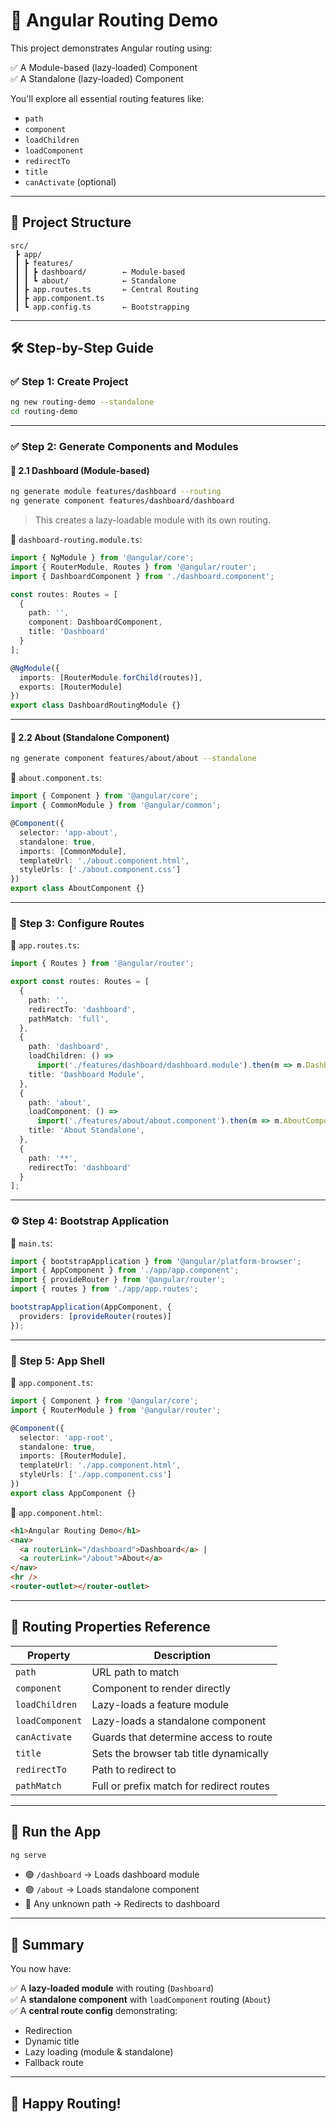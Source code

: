 # 🚀 Angular Routing Demo

This project demonstrates Angular routing using:

✅ A Module-based (lazy-loaded) Component  
✅ A Standalone (lazy-loaded) Component

You'll explore all essential routing features like:

- `path`
- `component`
- `loadChildren`
- `loadComponent`
- `redirectTo`
- `title`
- `canActivate` (optional)

---

## 📁 Project Structure

```
src/
 ┣ app/
 ┃ ┣ features/
 ┃ ┃ ┣ dashboard/        ← Module-based
 ┃ ┃ ┗ about/            ← Standalone
 ┃ ┣ app.routes.ts       ← Central Routing
 ┃ ┣ app.component.ts
 ┃ ┗ app.config.ts       ← Bootstrapping
```

---

## 🛠️ Step-by-Step Guide

### ✅ Step 1: Create Project

```bash
ng new routing-demo --standalone 
cd routing-demo
```

---

### ✅ Step 2: Generate Components and Modules

#### 🧩 2.1 Dashboard (Module-based)

```bash
ng generate module features/dashboard --routing
ng generate component features/dashboard/dashboard
```

> This creates a lazy-loadable module with its own routing.

📄 `dashboard-routing.module.ts`:

```ts
import { NgModule } from '@angular/core';
import { RouterModule, Routes } from '@angular/router';
import { DashboardComponent } from './dashboard.component';

const routes: Routes = [
  {
    path: '',
    component: DashboardComponent,
    title: 'Dashboard'
  }
];

@NgModule({
  imports: [RouterModule.forChild(routes)],
  exports: [RouterModule]
})
export class DashboardRoutingModule {}
```

---

#### 🧩 2.2 About (Standalone Component)

```bash
ng generate component features/about/about --standalone
```

📄 `about.component.ts`:

```ts
import { Component } from '@angular/core';
import { CommonModule } from '@angular/common';

@Component({
  selector: 'app-about',
  standalone: true,
  imports: [CommonModule],
  templateUrl: './about.component.html',
  styleUrls: ['./about.component.css']
})
export class AboutComponent {}
```

---

### 📌 Step 3: Configure Routes

📄 `app.routes.ts`:

```ts
import { Routes } from '@angular/router';

export const routes: Routes = [
  {
    path: '',
    redirectTo: 'dashboard',
    pathMatch: 'full',
  },
  {
    path: 'dashboard',
    loadChildren: () =>
      import('./features/dashboard/dashboard.module').then(m => m.DashboardModule),
    title: 'Dashboard Module',
  },
  {
    path: 'about',
    loadComponent: () =>
      import('./features/about/about.component').then(m => m.AboutComponent),
    title: 'About Standalone',
  },
  {
    path: '**',
    redirectTo: 'dashboard'
  }
];
```

---

### ⚙️ Step 4: Bootstrap Application

📄 `main.ts`:

```ts
import { bootstrapApplication } from '@angular/platform-browser';
import { AppComponent } from './app/app.component';
import { provideRouter } from '@angular/router';
import { routes } from './app/app.routes';

bootstrapApplication(AppComponent, {
  providers: [provideRouter(routes)]
});
```

---

### 🎨 Step 5: App Shell

📄 `app.component.ts`:

```ts
import { Component } from '@angular/core';
import { RouterModule } from '@angular/router';

@Component({
  selector: 'app-root',
  standalone: true,
  imports: [RouterModule],
  templateUrl: './app.component.html',
  styleUrls: ['./app.component.css']
})
export class AppComponent {}
```

📄 `app.component.html`:

```html
<h1>Angular Routing Demo</h1>
<nav>
  <a routerLink="/dashboard">Dashboard</a> |
  <a routerLink="/about">About</a>
</nav>
<hr />
<router-outlet></router-outlet>
```

---

## 📘 Routing Properties Reference

| Property       | Description                                                      |
|----------------|------------------------------------------------------------------|
| `path`         | URL path to match                                                |
| `component`    | Component to render directly                                     |
| `loadChildren` | Lazy-loads a feature module                                      |
| `loadComponent`| Lazy-loads a standalone component                                |
| `canActivate`  | Guards that determine access to route                            |
| `title`        | Sets the browser tab title dynamically                           |
| `redirectTo`   | Path to redirect to                                              |
| `pathMatch`    | Full or prefix match for redirect routes                         |

---

## 🧪 Run the App

```bash
ng serve
```

- 🟢 `/dashboard` → Loads dashboard module
- 🟢 `/about` → Loads standalone component
- 🚫 Any unknown path → Redirects to dashboard

---

## 📌 Summary

You now have:

✅ A **lazy-loaded module** with routing (`Dashboard`)  
✅ A **standalone component** with `loadComponent` routing (`About`)  
✅ A **central route config** demonstrating:

- Redirection
- Dynamic title
- Lazy loading (module & standalone)
- Fallback route

---

## 🙌 Happy Routing!